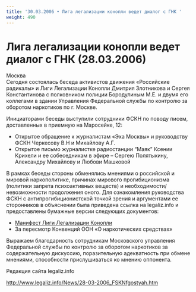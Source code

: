 ```yaml
---
title: '30.03.2006 • Лига легализации конопли ведет диалог с ГНК '
weight: 490
---
```

# Лига легализации конопли ведет диалог с ГНК (28.03.2006)

Москва\
Сегодня состоялась беседа активистов движения «Российские радикалы» и Лиги Легализации Конопли Дмитрия Злотникова и Сергея Константинова с полковником полиции Бородулиным М.Е. и двумя его коллегами в здании Управления Федеральной службы по контролю за оборотом наркотиков по г. Москве.

Инициаторами беседы выступили сотрудники ФСКН по поводу писем, доставленных в приемную на Маросейке, 12:

- Открытое обращение к журналистам «Эха Москвы» и руководству ФСКН Черкесову В.Н и Михайлову А.Г.
- Открытое письмо журналистке радиостанции “Маяк” Ксении Крихели и ее собеседникам в эфире – Сергею Полятыкину, Александру Михайлову и Любови Машковой

В рамках беседы стороны обменялись мнениями о российской и мировой наркополитике, причинах мирового прогибиционизма (политики запрета психоактивных веществ) и необходимости/невозможности продолжения оного.
Для ознакомления руководства ФСКН с антипрогибиционистской точкой зрения и аргументами ее сторонников в объяснении была приведена ссылка на legaliz.info и предоставлены бумажные версии следующих документов:

- [Манифест Лиги Легализации Конопли](http://legaliz.info/1)
- За пересмотр Конвенций ООН «О наркотических средствах»

Выражаем благодарность сотрудникам Московского управления Федеральной службы по контролю за оборотом наркотиков за содержательную дискуссию, поразительную адекватность при обмене мнениями, способности прислушиваться ко мнению оппонента.

Редакция сайта legaliz.info

http://www.legaliz.info/News/28-03-2006_FSKNfgostyah.htm